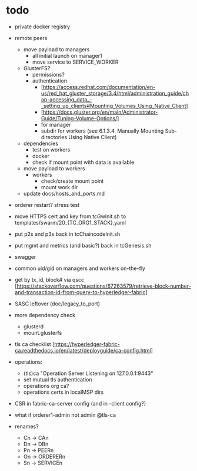 # todo

* private docker registry
* remote peers
  * move payload to managers
    * all initial launch on manager1
    * move service to SERVICE_WORKER
  * GlusterFS?
    * permissions?
    * authentication
      * [https://access.redhat.com/documentation/en-us/red_hat_gluster_storage/3.4/html/administration_guide/chap-accessing_data_-_setting_up_clients#Mounting_Volumes_Using_Native_Client]
      * [https://docs.gluster.org/en/main/Administrator-Guide/Tuning-Volume-Options/] 
      * for manager
      * subdir for workers (see 6.1.3.4. Manually Mounting Sub-directories Using Native Client)
  * dependencies
    * test on workers
    * docker
    * check if mount point with data is available
  * move payload to workers
    * workers
      * check/create mount point
      * mount work dir
  * update docs/hosts_and_ports.md
* orderer restart? stress test
* move HTTPS cert and key from tcGwInit.sh to templates/swarm/20_{TC_ORG1_STACK}.yaml
* put p2s and p3s back in tcChaincodeInit.sh
* put mgmt and metrics (and basic?) back in tcGenesis.sh

* swagger
* common uid/gid on managers and workers on-the-fly
* get by tx_id, block# via qscc [https://stackoverflow.com/questions/67263579/retrieve-block-number-and-transaction-id-from-query-to-hyperledger-fabric]
* SASC leftover (doc/legacy_to_port)
* more dependency check
  * glusterd
  * mount.glusterfs
* tls ca checklist [https://hyperledger-fabric-ca.readthedocs.io/en/latest/deployguide/ca-config.html]
* operations:
  * (tls)ca "Operation Server Listening on 127.0.0.1:9443"
  * set mutual tls authentication
  * operations org ca?
  * operations certs in localMSP dirs
* CSR in fabric-ca-server config (and in -client config?)
* what if orderer1-admin not admin @tls-ca
* renames?
  * Cn -> CAn
  * Dn -> DBn
  * Pn -> PEERn
  * On -> ORDERERn
  * Sn -> SERVICEn
